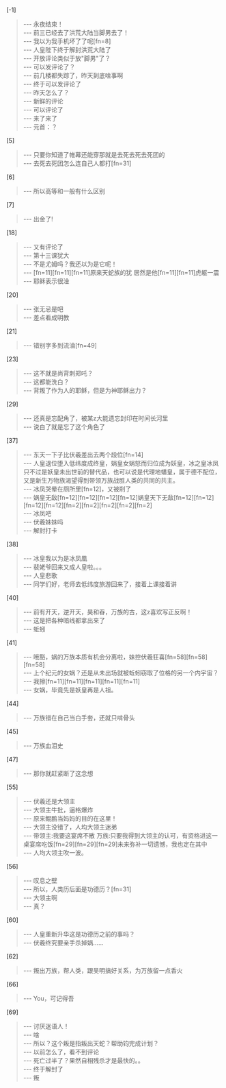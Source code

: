 
[-1] 
>--- 永夜结束！<br>
>--- 前三已经去了洪荒大陆当脚男去了！<br>
>--- 我以为我手机坏了了呢[fn=8]<br>
>--- 人皇陛下终于解封洪荒大陆了<br>
>--- 开放评论类似于放"脚男"了？<br>
>--- 可以发评论了？<br>
>--- 前几楼都失踪了，昨天到底啥事啊<br>
>--- 终于可以发评论了<br>
>--- 昨天怎么了？<br>
>--- 新鲜的评论<br>
>--- 可以评论了<br>
>--- 来了来了<br>
>--- 元首：？<br>

[5] 
>--- 只要你知道了帷幕还能穿那就是去死去死去死团的<br>
>--- 去死去死团怎么连自己人都打[fn=31]<br>

[6] 
>--- 所以高等和一般有什么区别<br>

[7] 
>--- 出金了!<br>

[18] 
>--- 又有评论了<br>
>--- 第十三课犹大<br>
>--- 不是尤姆吗？我还以为是它呢！<br>
>--- [fn=11][fn=11][fn=11]原来天蛇族的犹  居然是他[fn=11][fn=11]虎躯一震<br>
>--- 耶稣表示很淦<br>

[20] 
>--- 张无忌是吧<br>
>--- 差点看成明教<br>

[21] 
>--- 错别字多到流油[fn=49]<br>

[23] 
>--- 这不就是尚背刺郑吒？<br>
>--- 这都能洗白？<br>
>--- 背叛了作为人的耶稣，但是为神耶稣出力？<br>

[29] 
>--- 还真是忘配角了，被某z大能遗忘封印在时间长河里<br>
>--- 说白了就是忘了这个角色了<br>

[37] 
>--- 东天一下子比伏羲差出去两个段位[fn=14]<br>
>--- 人皇退位堕入低纬度成终皇，娲皇女娲怒而归位成为妖皇，冰之皇冰凤只不过是妖皇未出世前的替代品，也可以说是代理地蟠皇，属于德不配位，又是新生万物族渴望得到带领万族战胜人类的共同的共主。<br>
>--- 冰凤哭晕在厕所里[fn=12]，又被削了<br>
>--- 娲皇无敌[fn=12][fn=12][fn=12][fn=12]娲皇天下无敌[fn=12][fn=12][fn=12][fn=12][fn=2][fn=2][fn=2][fn=2][fn=2]<br>
>--- 冰凤吧<br>
>--- 伏羲妹妹吗<br>
>--- 解封打卡<br>

[38] 
>--- 冰皇我以为是冰凤凰<br>
>--- 裴姥爷回来又成人皇啦。。。<br>
>--- 人皇悲歌<br>
>--- 同学们好，老师去低纬度旅游回来了，接着上课接着讲<br>

[40] 
>--- 前有开天，逆开天，昊和昋，万族的古，这z喜欢写正反啊！<br>
>--- 这是把各种暗线都拿出来了<br>
>--- 蚯蚓<br>

[41] 
>--- 哦豁，娲的万族本质有机会分离啦，妹控伏羲狂喜[fn=58][fn=58][fn=58]<br>
>--- 上个纪元的女娲？还是从未出场就被蚯蚓窃取了位格的另一个内宇宙？<br>
>--- 我擦[fn=11][fn=11][fn=11][fn=11][fn=11]<br>
>--- 女娲，毕竟先是妖皇再是人祖。<br>

[44] 
>--- 万族错在自己当白手套，还就只啃骨头<br>

[45] 
>--- 万族血泪史<br>

[47] 
>--- 那你就赶紧断了这念想<br>

[55] 
>--- 伏羲还是大领主<br>
>--- 大领主牛批，逼格爆炸<br>
>--- 原来鲲鹏当妈妈的目的在这里！<br>
>--- 大领主没错了，人均大领主迷弟<br>
>--- 带领主:我要这宴席不散      万族:只要我得到大领主的认可，有资格进这一桌宴席吃饭[fn=29][fn=29][fn=29]未来弥补一切遗憾，我也定在其中<br>
>--- 人均大领主吹一波。<br>

[56] 
>--- 叹息之壁<br>
>--- 所以，人类历后面是功德历？[fn=31]<br>
>--- 大领主啊<br>
>--- 真？<br>

[60] 
>--- 人皇重新升华这是功德历之前的事吗？<br>
>--- 伏羲终究要亲手杀掉娲……<br>

[62] 
>--- 叛出万族，帮人类，跟吴明搞好关系，为万族留一点香火<br>

[66] 
>--- You，可记得吾<br>

[69] 
>--- 讨厌迷语人！<br>
>--- 啥<br>
>--- 所以？这个叛是指叛出天蛇？帮助钧完成计划？<br>
>--- 以前怎么了，看不到评论<br>
>--- 死亡过半了？果然自相残杀才是最快的。。<br>
>--- 终于解封了<br>
>--- 叛<br>
